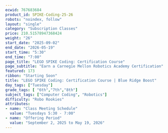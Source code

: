 ```yaml
---
ecwid: 767683684
product_id: SPIKE-Coding-25-26
robots: "noindex, follow"
layout: "single"
category: "Subscription Classes"
price: 210.51578947368424
weight: "26"
start_date: "2025-09-02"
end_date: "2026-05-19"
start_time: "5:30"
end_time: "7:00"
page_title: "LEGO SPIKE Coding: Certification Course"
page_subtitle: "Earn a Carnegie Mellon Robotics Academy Certification"
featured: 173
ribbon: "Starting Soon"
title: "LEGO SPIKE Coding: Certification Course | Blue Ridge Boost"
day_tags: ["Tuesday"]
grade_tags: [ "6th","7th","8th"]
subject_tags: ["Computer Coding", "Robotics"]
difficulty: "Robo Rookies"
attributes:
- name: "Class Meeting Schedule"
  value: "Tuesdays 5:30 - 7:00"
- name: "Offering Period"
  value: "September 2, 2025 to May 19, 2026"
---
```


